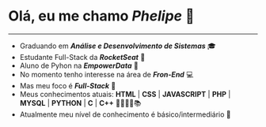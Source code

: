 # Olá, eu me chamo *Phelipe* 👋
---

- Graduando em **_Análise e Desenvolvimento de Sistemas_** 🎓
- Estudante Full-Stack da **_RocketSeat_** 🚀
- Aluno de Pyhon na **_EmpowerData_** 🐍
- No momento tenho interesse na área de **_Fron-End_** 💻
- Mas meu foco é **_Full-Stack_** 🎯
- Meus conhecimentos atuais: **HTML** | **CSS** | **JAVASCRIPT** | **PHP** | **MYSQL** | **PYTHON** | **C** | **C++** 📕📗📘📙📚
- Atualmente meu nível de conhecimento é básico/intermediário 😬
